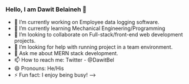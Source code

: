 ### Hello, I am Dawit Belaineh 👋

- 🔭 I’m currently working on Employee data logging software.
- 🌱 I’m currently learning Mechanical Engineering/Programming 
- 👯 I’m looking to collaborate on Full-stack/front-end web development projects.
- 🤔 I’m looking for help with running project in a team environment.
- 💬 Ask me about MERN stack development.
- 📫 How to reach me: Twitter - @DawitBel
- 😄 Pronouns: He/His
- ⚡ Fun fact: I enjoy being busy!
-->

